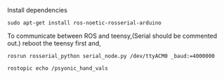 Install dependencies
```
sudo apt-get install ros-noetic-rosserial-arduino
```

To communicate between ROS and teensy,(Serial should be commented out.)
reboot the teensy first and,

```
rosrun rosserial_python serial_node.py /dev/ttyACM0 _baud:=4000000
```

```
rostopic echo /psyonic_hand_vals